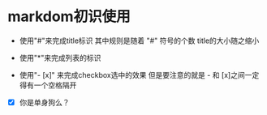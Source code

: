 # markdom初识使用


* 使用"#"来完成title标识 其中规则是随着 "#" 符号的个数 title的大小随之缩小

* 使用"*"来完成列表的标识 

* 使用"- [x]" 来完成checkbox选中的效果  但是要注意的就是 - 和 [x]之间一定得有一个空格隔开

- [x] 你是单身狗么？